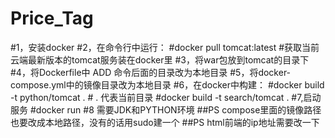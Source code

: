 # Price_Tag
#1，安装docker
#2，在命令行中运行：
#docker pull tomcat:latest #获取当前云端最新版本的tomcat服务装在docker里
#3，将war包放到tomcat的目录下
#4，将Dockerfile中 ADD 命令后面的目录改为本地目录
#5，将docker-compose.yml中的镜像目录改为本地目录 
#6，在docker中构建：
#docker build -t python/tomcat . # . 代表当前目录
#docker build -t search/tomcat .
#7,启动服务 #docker run
#8 需要JDK和PYTHON环境
##PS compose里面的镜像路径也要改成本地路径，没有的话用sudo建一个
##PS html前端的ip地址需要改一下
